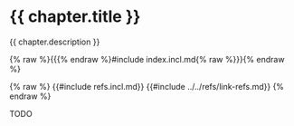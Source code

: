 # {{ chapter.title }}

{{ chapter.description }}

{% raw %}{{{% endraw %}#include index.incl.md{% raw %}}}{% endraw %}

{% raw %}
{{#include refs.incl.md}}
{{#include ../../refs/link-refs.md}}
{% endraw %}

<div class="hidden">
TODO
</div>

